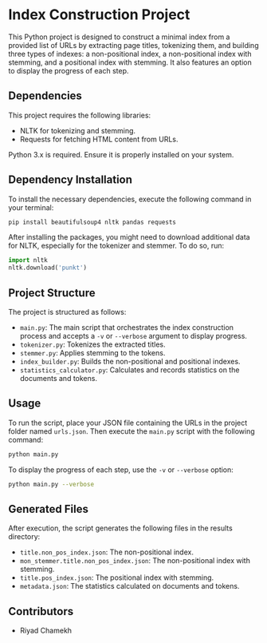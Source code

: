# Index Construction Project

This Python project is designed to construct a minimal index from a provided list of URLs by extracting page titles, tokenizing them, and building three types of indexes: a non-positional index, a non-positional index with stemming, and a positional index with stemming. It also features an option to display the progress of each step.

## Dependencies

This project requires the following libraries:

- NLTK for tokenizing and stemming.
- Requests for fetching HTML content from URLs.

Python 3.x is required. Ensure it is properly installed on your system.

## Dependency Installation

To install the necessary dependencies, execute the following command in your terminal:

```bash
pip install beautifulsoup4 nltk pandas requests
```

After installing the packages, you might need to download additional data for NLTK, especially for the tokenizer and stemmer. To do so, run:

```python
import nltk
nltk.download('punkt')
```

## Project Structure

The project is structured as follows:

- `main.py`: The main script that orchestrates the index construction process and accepts a `-v` or `--verbose` argument to display progress.
- `tokenizer.py`: Tokenizes the extracted titles.
- `stemmer.py`: Applies stemming to the tokens.
- `index_builder.py`: Builds the non-positional and positional indexes.
- `statistics_calculator.py`: Calculates and records statistics on the documents and tokens.

## Usage

To run the script, place your JSON file containing the URLs in the project folder named `urls.json`. Then execute the `main.py` script with the following command:

```bash
python main.py
```

To display the progress of each step, use the `-v` or `--verbose` option:

```bash
python main.py --verbose
```

## Generated Files

After execution, the script generates the following files in the results directory:

- `title.non_pos_index.json`: The non-positional index.
- `mon_stemmer.title.non_pos_index.json`: The non-positional index with stemming.
- `title.pos_index.json`: The positional index with stemming.
- `metadata.json`: The statistics calculated on documents and tokens.

## Contributors

- Riyad Chamekh
